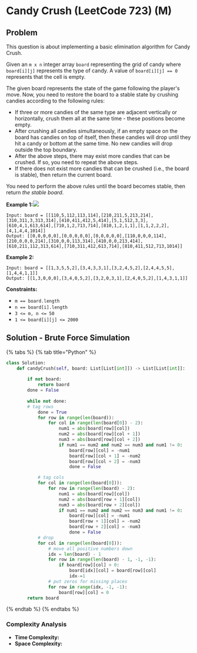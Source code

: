 # Candy Crush (LeetCode 723) (M)

## Problem

This question is about implementing a basic elimination algorithm for Candy Crush.

Given an `m x n` integer array `board` representing the grid of candy where `board[i][j]` represents the type of candy. A value of `board[i][j] == 0` represents that the cell is empty.

The given board represents the state of the game following the player's move. Now, you need to restore the board to a stable state by crushing candies according to the following rules:

* If three or more candies of the same type are adjacent vertically or horizontally, crush them all at the same time - these positions become empty.
* After crushing all candies simultaneously, if an empty space on the board has candies on top of itself, then these candies will drop until they hit a candy or bottom at the same time. No new candies will drop outside the top boundary.
* After the above steps, there may exist more candies that can be crushed. If so, you need to repeat the above steps.
* If there does not exist more candies that can be crushed (i.e., the board is stable), then return the current board.

You need to perform the above rules until the board becomes stable, then return _the stable board_.

**Example 1:**![](https://assets.leetcode.com/uploads/2018/10/12/candy\_crush\_example\_2.png)

```
Input: board = [[110,5,112,113,114],[210,211,5,213,214],[310,311,3,313,314],[410,411,412,5,414],[5,1,512,3,3],[610,4,1,613,614],[710,1,2,713,714],[810,1,2,1,1],[1,1,2,2,2],[4,1,4,4,1014]]
Output: [[0,0,0,0,0],[0,0,0,0,0],[0,0,0,0,0],[110,0,0,0,114],[210,0,0,0,214],[310,0,0,113,314],[410,0,0,213,414],[610,211,112,313,614],[710,311,412,613,714],[810,411,512,713,1014]]
```

**Example 2:**

```
Input: board = [[1,3,5,5,2],[3,4,3,3,1],[3,2,4,5,2],[2,4,4,5,5],[1,4,4,1,1]]
Output: [[1,3,0,0,0],[3,4,0,5,2],[3,2,0,3,1],[2,4,0,5,2],[1,4,3,1,1]]
```

**Constraints:**

* `m == board.length`
* `n == board[i].length`
* `3 <= m, n <= 50`
* `1 <= board[i][j] <= 2000`

## Solution - Brute Force Simulation

{% tabs %}
{% tab title="Python" %}
```python
class Solution:
    def candyCrush(self, board: List[List[int]]) -> List[List[int]]:
        
        if not board:
            return baord
        done = False
        
        while not done:
        # tag rows
            done = True
            for row in range(len(board)):
                for col in range(len(board[0]) - 2):
                    num1 = abs(board[row][col])
                    num2 = abs(board[row][col + 1])
                    num3 = abs(board[row][col + 2])
                    if num1 == num2 and num2 == num3 and num1 != 0:
                        board[row][col] = -num1
                        board[row][col + 1] = -num2
                        board[row][col + 2] = -num3
                        done = False

            # tag cols
            for col in range(len(board[0])):
                for row in range(len(board) - 2):
                    num1 = abs(board[row][col])
                    num2 = abs(board[row + 1][col])
                    num3 = abs(board[row + 2][col])
                    if num1 == num2 and num2 == num3 and num1 != 0:
                        board[row][col] = -num1
                        board[row + 1][col] = -num2
                        board[row + 2][col] = -num3
                        done = False
            # drop
            for col in range(len(board[0])):
                # move all positive numbers down
                idx = len(board) - 1
                for row in range(len(board) - 1, -1, -1):
                    if board[row][col] > 0:
                        board[idx][col] = board[row][col]
                        idx-=1
                # put zeros for missing places
                for row in range(idx, -1, -1):
                    board[row][col] = 0
        return board      
```
{% endtab %}
{% endtabs %}

### Complexity Analysis

* **Time Complexity:**&#x20;
* **Space Complexity:**&#x20;

